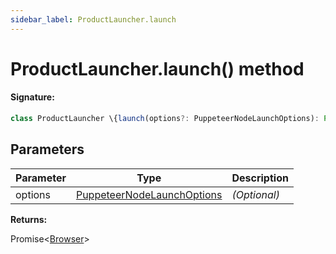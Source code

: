 ```yaml
---
sidebar_label: ProductLauncher.launch
---
```


# ProductLauncher.launch() method

#### Signature:

```typescript
class ProductLauncher \{launch(options?: PuppeteerNodeLaunchOptions): Promise<Browser>;\}
```

## Parameters

| Parameter | Type                                                                    | Description  |
| --------- | ----------------------------------------------------------------------- | ------------ |
| options   | [PuppeteerNodeLaunchOptions](./puppeteer.puppeteernodelaunchoptions.md) | _(Optional)_ |

**Returns:**

Promise&lt;[Browser](./puppeteer.browser.md)&gt;

